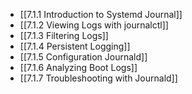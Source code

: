 

- [[7.1.1 Introduction to Systemd Journal]]
- [[7.1.2 Viewing Logs with journalctl]]
- [[7.1.3 Filtering Logs]]
- [[7.1.4 Persistent Logging]]
- [[7.1.5 Configuration Journald]]
- [[7.1.6 Analyzing Boot Logs]]
- [[7.1.7 Troubleshooting with Journald]]